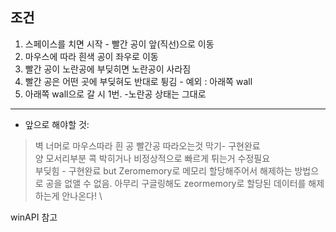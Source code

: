 ## 조건
1. 스페이스를 치면 시작 - 빨간 공이 앞(직선)으로 이동
2. 마우스에 따라 흰색 공이 좌우로 이동
3. 빨간 공이 노란공에 부딪히면 노란공이 사라짐
4. 빨간 공은 어떤 곳에 부딪혀도 반대로 튕김 - 예외 : 아래쪽 wall
5. 아래쪽 wall으로 갈 시 1번. -노란공 상태는 그대로

---

+ 앞으로 해야할 것: 
>벽 너머로 마우스따라 흰 공 빨간공 따라오는것 막기- 구현완료 \
> 양 모서리부분 콕 박히거나 비정상적으로 빠르게 튀는거 수정필요 \
> 부딪힘 - 구현완료 but Zeromemory로 메모리 할당해주어서 해제하는 방법으로 공을 없앨 수 없음. 아무리 구글링해도 zeormemory로 할당된 데이터를 해제하는게 안나온다! \

winAPI 참고



